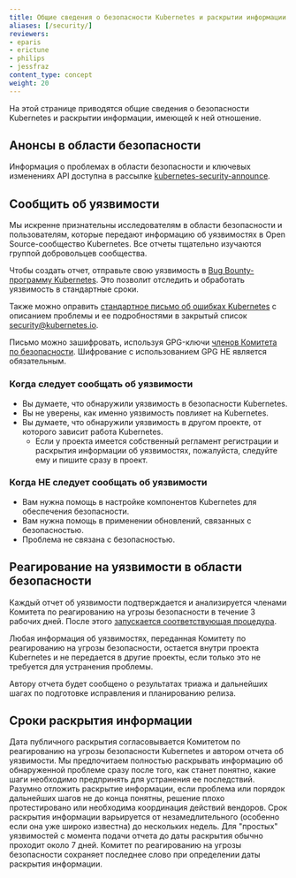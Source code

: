 ```yaml
---
title: Общие сведения о безопасности Kubernetes и раскрытии информации
aliases: [/security/]
reviewers:
- eparis
- erictune
- philips
- jessfraz
content_type: concept
weight: 20
---
```


<!-- overview -->
На этой странице приводятся общие сведения о безопасности Kubernetes и раскрытии информации, имеющей к ней отношение.


<!-- body -->
## Анонсы в области безопасности

Информация о проблемах в области безопасности и ключевых изменениях API доступна в рассылке [kubernetes-security-announce](https://groups.google.com/forum/#!forum/kubernetes-security-announce).

## Сообщить об уязвимости

Мы искренне признательны исследователям в области безопасности и пользователям, которые передают информацию об уязвимостях в Open Source-сообщество Kubernetes. Все отчеты тщательно изучаются группой добровольцев сообщества.

Чтобы создать отчет, отправьте свою уязвимость в [Bug Bounty-программу Kubernetes](https://hackerone.com/kubernetes). Это позволит отследить и обработать уязвимость в стандартные сроки.

Также можно оправить [стандартное письмо об ошибках Kubernetes](https://github.com/kubernetes/kubernetes/blob/master/.github/ISSUE_TEMPLATE/bug-report.yaml) с описанием проблемы и ее подробностями в закрытый список [security@kubernetes.io](mailto:security@kubernetes.io).

Письмо можно зашифровать, используя GPG-ключи [членов Комитета по безопасности](https://git.k8s.io/security/README.md#product-security-committee-psc). Шифрование с использованием GPG НЕ является обязательным.

### Когда следует сообщать об уязвимости

- Вы думаете, что обнаружили уязвимость в безопасности Kubernetes.
- Вы не уверены, как именно уязвимость повлияет на Kubernetes.
- Вы думаете, что обнаружили уязвимость в другом проекте, от которого зависит работа Kubernetes.
  - Если у проекта имеется собственный регламент регистрации и раскрытия информации об уязвимостях, пожалуйста, следуйте ему и пишите сразу в проект.

### Когда НЕ следует сообщать об уязвимости

- Вам нужна помощь в настройке компонентов Kubernetes для обеспечения безопасности.
- Вам нужна помощь в применении обновлений, связанных с безопасностью.
- Проблема не связана с безопасностью.

## Реагирование на уязвимости в области безопасности

Каждый отчет об уязвимости подтверждается и анализируется членами Комитета по реагированию на угрозы безопасности в течение 3 рабочих дней. После этого [запускается соответствующая процедура](https://git.k8s.io/security/security-release-process.md#disclosures).

Любая информация об уязвимостях, переданная Комитету по реагированию на угрозы безопасности, остается внутри проекта Kubernetes и не передается в другие проекты, если только это не требуется для устранения проблемы.

Автору отчета будет сообщено о результатах триажа и дальнейших шагах по подготовке исправления и планированию релиза.

## Сроки раскрытия информации

Дата публичного раскрытия согласовывается Комитетом по реагированию на угрозы безопасности Kubernetes и автором отчета об уязвимости. Мы предпочитаем полностью раскрывать информацию об обнаруженной проблеме сразу после того, как станет понятно, какие шаги необходимо предпринять для устранения ее последствий. Разумно отложить раскрытие информации, если проблема или порядок дальнейших шагов не до конца понятны, решение плохо протестировано или необходима координация действий вендоров. Срок раскрытия информации варьируется от незамедлительного (особенно если она уже широко известна) до нескольких недель. Для "простых" уязвимостей с момента подачи отчета до даты раскрытия обычно проходит около 7 дней. Комитет по реагированию на угрозы безопасности сохраняет последнее слово при определении даты раскрытия информации.
